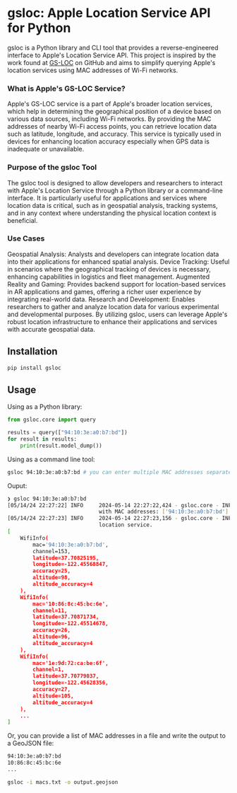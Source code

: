 # gsloc: Apple Location Service API for Python

gsloc is a Python library and CLI tool that provides a reverse-engineered interface to Apple's Location Service API. This project is inspired by the work found at [GS-LOC](https://github.com/zadewg/GS-LOC) on GitHub and aims to simplify querying Apple's location services using MAC addresses of Wi-Fi networks.

### What is Apple's GS-LOC Service?
Apple's GS-LOC service is a part of Apple's broader location services, which help in determining the geographical position of a device based on various data sources, including Wi-Fi networks. By providing the MAC addresses of nearby Wi-Fi access points, you can retrieve location data such as latitude, longitude, and accuracy. This service is typically used in devices for enhancing location accuracy especially when GPS data is inadequate or unavailable.

### Purpose of the gsloc Tool
The gsloc tool is designed to allow developers and researchers to interact with Apple's Location Service through a Python library or a command-line interface. It is particularly useful for applications and services where location data is critical, such as in geospatial analysis, tracking systems, and in any context where understanding the physical location context is beneficial.

### Use Cases
Geospatial Analysis: Analysts and developers can integrate location data into their applications for enhanced spatial analysis.
Device Tracking: Useful in scenarios where the geographical tracking of devices is necessary, enhancing capabilities in logistics and fleet management.
Augmented Reality and Gaming: Provides backend support for location-based services in AR applications and games, offering a richer user experience by integrating real-world data.
Research and Development: Enables researchers to gather and analyze location data for various experimental and developmental purposes.
By utilizing gsloc, users can leverage Apple's robust location infrastructure to enhance their applications and services with accurate geospatial data.

## Installation

```bash
pip install gsloc
```

## Usage

Using as a Python library:

```python
from gsloc.core import query

results = query(["94:10:3e:a0:b7:bd"])
for result in results:
    print(result.model_dump())
```

Using as a command line tool:

```bash
gsloc 94:10:3e:a0:b7:bd # you can enter multiple MAC addresses separated by space
```

Ouput:

```bash
❯ gsloc 94:10:3e:a0:b7:bd
[05/14/24 22:27:22] INFO     2024-05-14 22:27:22,424 - gsloc.core - INFO - Querying Apple location service   core.py:114
                             with MAC addresses: ['94:10:3e:a0:b7:bd']
[05/14/24 22:27:23] INFO     2024-05-14 22:27:23,156 - gsloc.core - INFO - Received response from Apple      core.py:133
                             location service.
[
    WifiInfo(
        mac='94:10:3e:a0:b7:bd',
        channel=153,
        latitude=37.70825195,
        longitude=-122.45568847,
        accuracy=25,
        altitude=98,
        altitude_accuracy=4
    ),
    WifiInfo(
        mac='10:86:8c:45:bc:6e',
        channel=11,
        latitude=37.70871734,
        longitude=-122.45514678,
        accuracy=26,
        altitude=96,
        altitude_accuracy=4
    ),
    WifiInfo(
        mac='1e:9d:72:ca:be:6f',
        channel=1,
        latitude=37.70779037,
        longitude=-122.45628356,
        accuracy=27,
        altitude=105,
        altitude_accuracy=4
    ),
    ...
]
```

Or, you can provide a list of MAC addresses in a file and write the output to a GeoJSON file:

```txt
94:10:3e:a0:b7:bd
10:86:8c:45:bc:6e
...
```

```bash
gsloc -i macs.txt -o output.geojson
```
